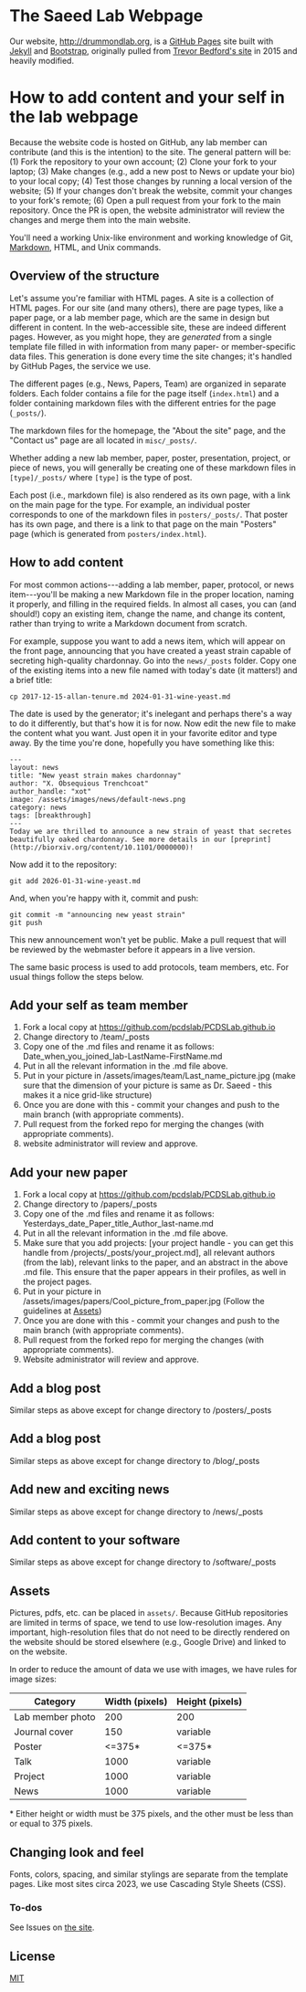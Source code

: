 # The Saeed Lab Webpage

Our website, http://drummondlab.org, is a [GitHub Pages](https://pages.github.com/) site built with [Jekyll](https://jekyllrb.com/) and [Bootstrap](http://getboostrap.com), originally pulled from [Trevor Bedford's site](http://bedford.io) in 2015 and heavily modified.

# How to add content and your self in the lab webpage
Because the website code is hosted on GitHub, any lab member can contribute (and this is the intention) to the site. The general pattern will be: (1) Fork the repository to your own account; (2) Clone your fork to your laptop; (3) Make changes (e.g., add a new post to News or update your bio) to your local copy; (4) Test those changes by running a local version of the website; (5) If your changes don't break the website, commit your changes to your fork's remote; (6) Open a pull request from your fork to the main repository. Once the PR is open, the website administrator will review the changes and merge them into the main website.

You'll need a working Unix-like environment and working knowledge of Git, [Markdown](https://daringfireball.net/projects/markdown/syntax), HTML, and Unix commands.

## Overview of the structure

Let's assume you're familiar with HTML pages. A site is a collection of HTML pages. For our site (and many others), there are page types, like a paper page, or a lab member page, which are the same in design but different in content. In the web-accessible site, these are indeed different pages. However, as you might hope, they are _generated_ from a single template file filled in with information from many paper- or member-specific data files. This generation is done every time the site changes; it's handled by GitHub Pages, the service we use.

The different pages (e.g., News, Papers, Team) are organized in separate folders.
Each folder contains a file for the page itself (`index.html`) and a folder containing markdown files with the different entries for the page (`_posts/`).

The markdown files for the homepage, the "About the site" page, and the "Contact us" page are all located in `misc/_posts/`.

Whether adding a new lab member, paper, poster, presentation, project, or piece of news, you will generally be creating one of these markdown files in `[type]/_posts/` where `[type]` is the type of post.

Each post (i.e., markdown file) is also rendered as its own page, with a link on the main page for the type.
For example, an individual poster corresponds to one of the markdown files in `posters/_posts/`.
That poster has its own page, and there is a link to that page on the main "Posters" page (which is generated from `posters/index.html`).


## How to add content

For most common actions---adding a lab member, paper, protocol, or news item---you'll be making a new Markdown file in the proper location, naming it properly, and filling in the required fields. In almost all cases, you can (and should!) copy an existing item, change the name, and change its content, rather than trying to write a Markdown document from scratch.

For example, suppose you want to add a news item, which will appear on the front page, announcing that you have created a yeast strain capable of secreting high-quality chardonnay. Go into the `news/_posts` folder. Copy one of the existing items into a new file named with today's date (it matters!) and a brief title:

	cp 2017-12-15-allan-tenure.md 2024-01-31-wine-yeast.md

The date is used by the generator; it's inelegant and perhaps there's a way to do it differently, but that's how it is for now. Now edit the new file to make the content what you want. Just open it in your favorite editor and type away. By the time you're done, hopefully you have something like this:

	---
	layout: news
	title: "New yeast strain makes chardonnay"
	author: "X. Obsequious Trenchcoat"
	author_handle: "xot"
	image: /assets/images/news/default-news.png
	category: news
	tags: [breakthrough]
	---
	Today we are thrilled to announce a new strain of yeast that secretes beautifully oaked chardonnay. See more details in our [preprint](http://biorxiv.org/content/10.1101/0000000)!

Now add it to the repository:

	git add 2026-01-31-wine-yeast.md

And, when you're happy with it, commit and push:

	git commit -m "announcing new yeast strain"
	git push

This new announcement won't yet be public. Make a pull request that will be reviewed by the webmaster before it appears in a live version. 

The same basic process is used to add protocols, team members, etc. For usual things follow the steps below.

## Add your self as team member
1. Fork a local copy at https://github.com/pcdslab/PCDSLab.github.io
2. Change directory to /team/_posts
3. Copy one of the .md files and rename it as follows: Date_when_you_joined_lab-LastName-FirstName.md
4. Put in all the relevant information in the .md file above.
5. Put in your picture in /assets/images/team/Last_name_picture.jpg (make sure that the dimension of your picture is same as Dr. Saeed - this makes it a nice grid-like structure)
6. Once you are done with this - commit your changes and push to the main branch (with appropriate comments).
7. Pull request from the forked repo for merging the changes (with appropriate comments).
8. website administrator will review and approve.


## Add your new paper
1. Fork a local copy at https://github.com/pcdslab/PCDSLab.github.io
2. Change directory to /papers/_posts
3. Copy one of the .md files and rename it as follows: Yesterdays_date_Paper_title_Author_last-name.md
4. Put in all the relevant information in the .md file above.
5. Make sure that you add projects: [your project handle - you can get this handle from /projects/_posts/your_project.md], all relevant authors (from the lab), relevant links to the paper, and an abstract in the above .md file. This ensure that the paper appears in their profiles, as well in the project pages. 
5. Put in your picture in /assets/images/papers/Cool_picture_from_paper.jpg (Follow the guidelines at [Assets](#Assets))
6. Once you are done with this - commit your changes and push to the main branch (with appropriate comments).
7. Pull request from the forked repo for merging the changes (with appropriate comments).
8. Website administrator will review and approve.


## Add a blog post
Similar steps as above except for change directory to /posters/_posts

## Add a blog post
Similar steps as above except for change directory to /blog/_posts

## Add new and exciting news
Similar steps as above except for change directory to /news/_posts

## Add content to your software 
Similar steps as above except for change directory to /software/_posts


## Assets

Pictures, pdfs, etc. can be placed in `assets/`.
Because GitHub repositories are limited in terms of space, we tend to use low-resolution images.
Any important, high-resolution files that do not need to be directly rendered on the website should be stored elsewhere (e.g., Google Drive) and linked to on the website.

In order to reduce the amount of data we use with images, we have rules for image sizes:

| Category | Width (pixels) | Height (pixels) |
|------------------|----------------|-----------------|
| Lab member photo | 200 | 200 |
| Journal cover    | 150 | variable |
| Poster           | <=375* | <=375* |
| Talk             | 1000 | variable |
| Project          | 1000 | variable |
| News             | 1000 | variable |

\* Either height or width must be 375 pixels, and the other must be less than or equal to 375 pixels.

## Changing look and feel

Fonts, colors, spacing, and similar stylings are separate from the template pages. Like most sites circa 2023, we use Cascading Style Sheets (CSS).

### To-dos

See Issues on [the site](https://github.com/drummondlab/drummondlab.github.io).


## License

[MIT](http://opensource.org/licenses/MIT)
